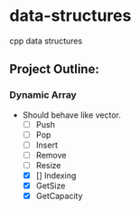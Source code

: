 # data-structures
 cpp data structures


## Project Outline:

### Dynamic Array
   - Should behave like vector.
      - [ ] Push
      - [ ] Pop
      - [ ] Insert
      - [ ] Remove
      - [ ] Resize
      - [x] [] Indexing
      - [x] GetSize
      - [x] GetCapacity